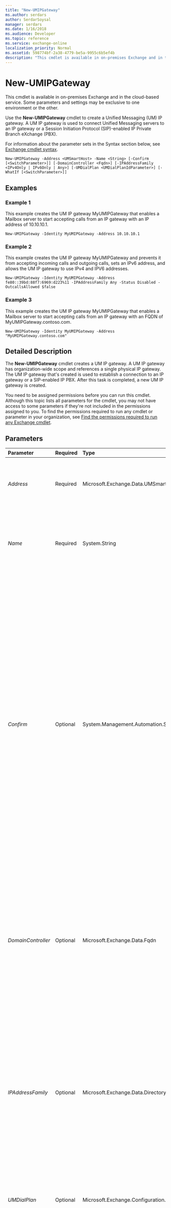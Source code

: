 ```yaml
---
title: "New-UMIPGateway"
ms.author: serdars
author: SerdarSoysal
manager: serdars
ms.date: 1/16/2018
ms.audience: Developer
ms.topic: reference
ms.service: exchange-online
localization_priority: Normal
ms.assetid: 598774bf-2a38-4779-be5a-9955c6b5ef4b
description: "This cmdlet is available in on-premises Exchange and in the cloud-based service. Some parameters and settings may be exclusive to one environment or the other."
---
```


# New-UMIPGateway

This cmdlet is available in on-premises Exchange and in the cloud-based service. Some parameters and settings may be exclusive to one environment or the other. 
  
Use the **New-UMIPGateway** cmdlet to create a Unified Messaging (UM) IP gateway. A UM IP gateway is used to connect Unified Messaging servers to an IP gateway or a Session Initiation Protocol (SIP)-enabled IP Private Branch eXchange (PBX).
  
For information about the parameter sets in the Syntax section below, see [Exchange cmdlet syntax](https://technet.microsoft.com/library/bb123552.aspx). 
  
```
New-UMIPGateway -Address <UMSmartHost> -Name <String> [-Confirm [<SwitchParameter>]] [-DomainController <Fqdn>] [-IPAddressFamily <IPv4Only | IPv6Only | Any>] [-UMDialPlan <UMDialPlanIdParameter>] [-WhatIf [<SwitchParameter>]]

```

## Examples
<a name="Examples"> </a>

### Example 1

This example creates the UM IP gateway MyUMIPGateway that enables a Mailbox server to start accepting calls from an IP gateway with an IP address of 10.10.10.1.
  
```
New-UMIPGateway -Identity MyUMIPGateway -Address 10.10.10.1
```

### Example 2

This example creates the UM IP gateway MyUMIPGateway and prevents it from accepting incoming calls and outgoing calls, sets an IPv6 address, and allows the UM IP gateway to use IPv4 and IPV6 addresses.
  
```
New-UMIPGateway -Identity MyUMIPGateway -Address fe80::39bd:88f7:6969:d223%11 -IPAddressFamily Any -Status Disabled -OutcallsAllowed $false
```

### Example 3

This example creates the UM IP gateway MyUMIPGateway that enables a Mailbox server to start accepting calls from an IP gateway with an FQDN of MyUMIPGateway.contoso.com.
  
```
New-UMIPGateway -Identity MyUMIPGateway -Address "MyUMIPGateway.contoso.com"
```

## Detailed Description
<a name="DetailedDescription"> </a>

The **New-UMIPGateway** cmdlet creates a UM IP gateway. A UM IP gateway has organization-wide scope and references a single physical IP gateway. The UM IP gateway that's created is used to establish a connection to an IP gateway or a SIP-enabled IP PBX. After this task is completed, a new UM IP gateway is created.
  
You need to be assigned permissions before you can run this cmdlet. Although this topic lists all parameters for the cmdlet, you may not have access to some parameters if they're not included in the permissions assigned to you. To find the permissions required to run any cmdlet or parameter in your organization, see [Find the permissions required to run any Exchange cmdlet](https://technet.microsoft.com/library/mt432940.aspx).
  
## Parameters
<a name="DetailedDescription"> </a>

|**Parameter**|**Required**|**Type**|**Description**|
|:-----|:-----|:-----|:-----|
| _Address_ <br/> |Required  <br/> |Microsoft.Exchange.Data.UMSmartHost  <br/> |The  _Address_ parameter specifies the IP address configured on the IP gateway or SIP-enabled IP PBX. <br/> |
| _Name_ <br/> |Required  <br/> |System.String  <br/> |The  _Name_ parameter specifies the display name for the UM IP gateway. The name for the new UM IP gateway can contain up to 64 characters. <br/> |
| _Confirm_ <br/> |Optional  <br/> |System.Management.Automation.SwitchParameter  <br/> | The _Confirm_ switch specifies whether to show or hide the confirmation prompt. How this switch affects the cmdlet depends on if the cmdlet requires confirmation before proceeding. <br/>  Destructive cmdlets (for example, **Remove-\*** cmdlets) have a built-in pause that forces you to acknowledge the command before proceeding. For these cmdlets, you can skip the confirmation prompt by using this exact syntax: `-Confirm:$false`.  <br/>  Most other cmdlets (for example, **New-\*** and **Set-\*** cmdlets) don't have a built-in pause. For these cmdlets, specifying the _Confirm_ switch without a value introduces a pause that forces you acknowledge the command before proceeding. <br/> |
| _DomainController_ <br/> |Optional  <br/> |Microsoft.Exchange.Data.Fqdn  <br/> |This parameter is available only in on-premises Exchange.  <br/> The  _DomainController_ parameter specifies the domain controller that's used by this cmdlet to read data from or write data to Active Directory. You identify the domain controller by its fully qualified domain name (FQDN). For example, `dc01.contoso.com`.  <br/> |
| _IPAddressFamily_ <br/> |Optional  <br/> |Microsoft.Exchange.Data.Directory.IPAddressFamily  <br/> |The  _IPAddressFamily_ parameter specifies whether the UM IP gateway uses Internet Protocol version 4 (IPv4), IPv6, or both to communicate. If set to `IPv4Only`, the UM IP gateway only uses IPv4 to communicate. If set to  `IPv6Only`, the UM IP gateway only uses IPv6. If set to  `Any`, IPv6 will be used first, and then, if necessary, it will fallback to IPv4. The default is  `IPv4Only`.  <br/> |
| _UMDialPlan_ <br/> |Optional  <br/> |Microsoft.Exchange.Configuration.Tasks.UMDialPlanIdParameter  <br/> |The  _UMDialPlan_ parameter specifies the UM dial plan to be associated with the UM IP gateway. <br/> |
| _WhatIf_ <br/> |Optional  <br/> |System.Management.Automation.SwitchParameter  <br/> |The  _WhatIf_ switch simulates the actions of the command. You can use this switch to view the changes that would occur without actually applying those changes. You don't need to specify a value with this switch. <br/> |
   
## Input Types
<a name="InputTypes"> </a>

To see the input types that this cmdlet accepts, see [Cmdlet Input and Output Types](http://go.microsoft.com/fwlink/p/?linkId=616387). If the Input Type field for a cmdlet is blank, the cmdlet doesn't accept input data. 
  
## Return Types
<a name="ReturnTypes"> </a>

To see the return types, which are also known as output types, that this cmdlet accepts, see [Cmdlet Input and Output Types](http://go.microsoft.com/fwlink/p/?linkId=616387). If the Output Type field is blank, the cmdlet doesn't return data. 
  

